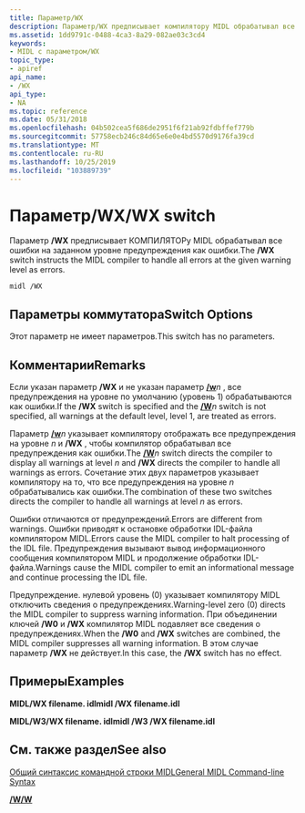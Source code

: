 ```yaml
---
title: Параметр/WX
description: Параметр/WX предписывает компилятору MIDL обрабатывал все ошибки на заданном уровне предупреждения как ошибки.
ms.assetid: 1dd9791c-0488-4ca3-8a29-082ae03c3cd4
keywords:
- MIDL с параметром/WX
topic_type:
- apiref
api_name:
- /WX
api_type:
- NA
ms.topic: reference
ms.date: 05/31/2018
ms.openlocfilehash: 04b502cea5f686de2951f6f21ab92fdbffef779b
ms.sourcegitcommit: 57758ecb246c84d65e6e0e4bd5570d9176fa39cd
ms.translationtype: MT
ms.contentlocale: ru-RU
ms.lasthandoff: 10/25/2019
ms.locfileid: "103889739"
---
```

# <a name="wx-switch"></a><span data-ttu-id="983e9-104">Параметр/WX</span><span class="sxs-lookup"><span data-stu-id="983e9-104">/WX switch</span></span>

<span data-ttu-id="983e9-105">Параметр **/WX** предписывает КОМПИЛЯТОРу MIDL обрабатывал все ошибки на заданном уровне предупреждения как ошибки.</span><span class="sxs-lookup"><span data-stu-id="983e9-105">The **/WX** switch instructs the MIDL compiler to handle all errors at the given warning level as errors.</span></span>

``` syntax
midl /WX
```

## <a name="switch-options"></a><span data-ttu-id="983e9-106">Параметры коммутатора</span><span class="sxs-lookup"><span data-stu-id="983e9-106">Switch Options</span></span>

<span data-ttu-id="983e9-107">Этот параметр не имеет параметров.</span><span class="sxs-lookup"><span data-stu-id="983e9-107">This switch has no parameters.</span></span>

## <a name="remarks"></a><span data-ttu-id="983e9-108">Комментарии</span><span class="sxs-lookup"><span data-stu-id="983e9-108">Remarks</span></span>

<span data-ttu-id="983e9-109">Если указан параметр **/WX** и не указан параметр [**/w**](-w.md)*n* , все предупреждения на уровне по умолчанию (уровень 1) обрабатываются как ошибки.</span><span class="sxs-lookup"><span data-stu-id="983e9-109">If the **/WX** switch is specified and the [**/W**](-w.md)*n* switch is not specified, all warnings at the default level, level 1, are treated as errors.</span></span>

<span data-ttu-id="983e9-110">Параметр [**/w**](-w.md)*n* указывает компилятору отображать все предупреждения на уровне *n* и **/WX** , чтобы компилятор обрабатывал все предупреждения как ошибки.</span><span class="sxs-lookup"><span data-stu-id="983e9-110">The [**/W**](-w.md)*n* switch directs the compiler to display all warnings at level *n* and **/WX** directs the compiler to handle all warnings as errors.</span></span> <span data-ttu-id="983e9-111">Сочетание этих двух параметров указывает компилятору на то, что все предупреждения на уровне *n* обрабатывались как ошибки.</span><span class="sxs-lookup"><span data-stu-id="983e9-111">The combination of these two switches directs the compiler to handle all warnings at level *n* as errors.</span></span>

<span data-ttu-id="983e9-112">Ошибки отличаются от предупреждений.</span><span class="sxs-lookup"><span data-stu-id="983e9-112">Errors are different from warnings.</span></span> <span data-ttu-id="983e9-113">Ошибки приводят к остановке обработки IDL-файла компилятором MIDL.</span><span class="sxs-lookup"><span data-stu-id="983e9-113">Errors cause the MIDL compiler to halt processing of the IDL file.</span></span> <span data-ttu-id="983e9-114">Предупреждения вызывают вывод информационного сообщения компилятором MIDL и продолжение обработки IDL-файла.</span><span class="sxs-lookup"><span data-stu-id="983e9-114">Warnings cause the MIDL compiler to emit an informational message and continue processing the IDL file.</span></span>

<span data-ttu-id="983e9-115">Предупреждение. нулевой уровень (0) указывает компилятору MIDL отключить сведения о предупреждениях.</span><span class="sxs-lookup"><span data-stu-id="983e9-115">Warning-level zero (0) directs the MIDL compiler to suppress warning information.</span></span> <span data-ttu-id="983e9-116">При объединении ключей **/W0** и **/WX** компилятор MIDL подавляет все сведения о предупреждениях.</span><span class="sxs-lookup"><span data-stu-id="983e9-116">When the **/W0** and **/WX** switches are combined, the MIDL compiler suppresses all warning information.</span></span> <span data-ttu-id="983e9-117">В этом случае параметр **/WX** не действует.</span><span class="sxs-lookup"><span data-stu-id="983e9-117">In this case, the **/WX** switch has no effect.</span></span>

## <a name="examples"></a><span data-ttu-id="983e9-118">Примеры</span><span class="sxs-lookup"><span data-stu-id="983e9-118">Examples</span></span>

<span data-ttu-id="983e9-119">**MIDL/WX filename. idl**</span><span class="sxs-lookup"><span data-stu-id="983e9-119">**midl /WX filename.idl**</span></span>

<span data-ttu-id="983e9-120">**MIDL/W3/WX filename. idl**</span><span class="sxs-lookup"><span data-stu-id="983e9-120">**midl /W3 /WX filename.idl**</span></span>

## <a name="see-also"></a><span data-ttu-id="983e9-121">См. также раздел</span><span class="sxs-lookup"><span data-stu-id="983e9-121">See also</span></span>

<dl> <dt>

[<span data-ttu-id="983e9-122">Общий синтаксис командной строки MIDL</span><span class="sxs-lookup"><span data-stu-id="983e9-122">General MIDL Command-line Syntax</span></span>](general-midl-command-line-syntax.md)
</dt> <dt>

[<span data-ttu-id="983e9-123">**/W**</span><span class="sxs-lookup"><span data-stu-id="983e9-123">**/W**</span></span>](-w.md)
</dt> </dl>

 

 




